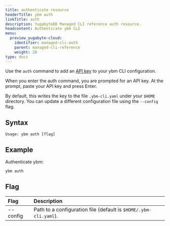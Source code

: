 ```yaml
---
title: authenticate resource
headerTitle: ybm auth
linkTitle: auth
description: YugabyteDB Managed CLI reference auth resource.
headcontent: Authenticate ybm CLI
menu:
  preview_yugabyte-cloud:
    identifier: managed-cli-auth
    parent: managed-cli-reference
    weight: 20
type: docs
---
```


Use the `auth` command to add an [API key](../../../managed-apikeys/) to your ybm CLI configuration.

When you enter the auth command, you are prompted for an API key. At the prompt, paste your API key and press Enter.

By default, this writes the key to the file `.ybm-cli.yaml` under your `$HOME` directory. You can update a different configuration file using the `--config` flag.

## Syntax

```text
Usage: ybm auth [flag]
```

## Example

Authenticate ybm:

```sh
ybm auth
```

## Flag

| Flag | Description |
| :--- | :--- |
| --config | Path to a configuration file (default is `$HOME/.ybm-cli.yaml`). |
